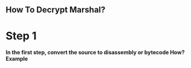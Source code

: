 ## How To Decrypt Marshal?

# Step 1

<b>In the first step, convert the source to disassembly or bytecode
How?
Example</b>
